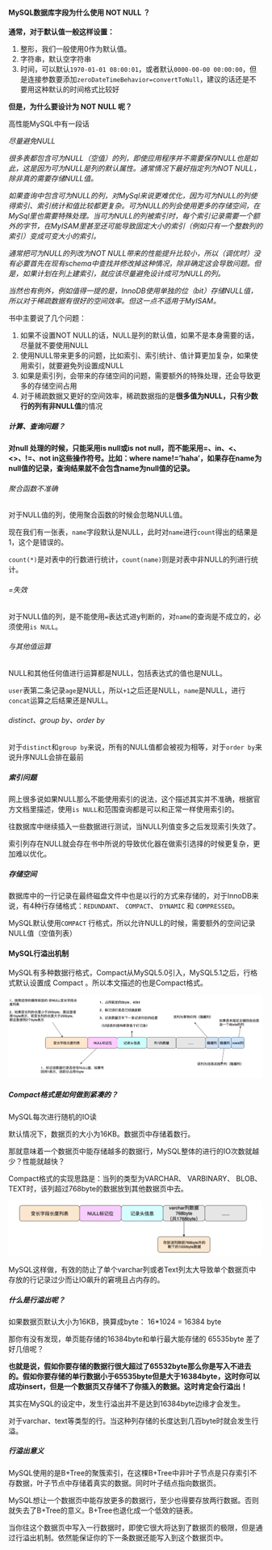 #### MySQL数据库字段为什么使用 NOT NULL ？

**通常，对于默认值一般这样设置：**

1. 整形，我们一般使用0作为默认值。
2. 字符串，默认空字符串
3. 时间，可以默认`1970-01-01 08:00:01`，或者默认`0000-00-00 00:00:00`，但是连接参数要添加`zeroDateTimeBehavior=convertToNull`，建议的话还是不要用这种默认的时间格式比较好

**但是，为什么要设计为 NOT NULL 呢？**

高性能MySQL中有一段话

*尽量避免NULL*

*很多表都包含可为NULL（空值）的列，即使应用程序并不需要保存NULL也是如此，这是因为可为NULL是列的默认属性。通常情况下最好指定列为NOT NULL，除非真的需要存储NULL值。*

*如果查询中包含可为NULL的列，对MySql来说更难优化，因为可为NULL的列使得索引、索引统计和值比较都更复杂。可为NULL的列会使用更多的存储空间，在MySql里也需要特殊处理。当可为NULL的列被索引时，每个索引记录需要一个额外的字节，在MyISAM里甚至还可能导致固定大小的索引（例如只有一个整数列的索引）变成可变大小的索引。*

*通常把可为NULL的列改为NOT NULL带来的性能提升比较小，所以（调优时）没有必要首先在现有schema中查找并修改掉这种情况，除非确定这会导致问题。但是，如果计划在列上建索引，就应该尽量避免设计成可为NULL的列。*

*当然也有例外，例如值得一提的是，InnoDB使用单独的位（bit）存储NULL值，所以对于稀疏数据有很好的空间效率。但这一点不适用于MyISAM。*

书中主要说了几个问题：

1. 如果不设置NOT NULL的话，NULL是列的默认值，如果不是本身需要的话，尽量就不要使用NULL
2. 使用NULL带来更多的问题，比如索引、索引统计、值计算更加复杂，如果使用索引，就要避免列设置成NULL
3. 如果是索引列，会带来的存储空间的问题，需要额外的特殊处理，还会导致更多的存储空间占用
4. 对于稀疏数据又更好的空间效率，稀疏数据指的是**很多值为NULL，只有少数行的列有非NULL值**的情况

##### 计算、查询问题？

**对null 处理的时候，只能采用is null或is not null，而不能采用=、in、<、<>、!=、not in这些操作符号。比如：where name!=’haha’，如果存在name为null值的记录，查询结果就不会包含name为null值的记录。**

###### 聚合函数不准确

对于NULL值的列，使用聚合函数的时候会忽略NULL值。

现在我们有一张表，`name`字段默认是NULL，此时对`name`进行`count`得出的结果是1，这个是错误的。

`count(*)`是对表中的行数进行统计，`count(name)`则是对表中非NULL的列进行统计。

###### =失效

对于NULL值的列，是不能使用`=`表达式进y判断的，对`name`的查询是不成立的，必须使用`is NULL`。

###### 与其他值运算

NULL和其他任何值进行运算都是NULL，包括表达式的值也是NULL。

`user`表第二条记录`age`是NULL，所以`+1`之后还是NULL，`name`是NULL，进行`concat`运算之后结果还是NULL。

###### distinct、group by、order by

对于`distinct`和`group by`来说，所有的NULL值都会被视为相等，对于`order by`来说升序NULL会排在最前

##### 索引问题

网上很多说如果NULL那么不能使用索引的说法，这个描述其实并不准确，根据官方文档里描述，使用`is NULL`和范围查询都是可以和正常一样使用索引的。

往数据库中继续插入一些数据进行测试，当NULL列值变多之后发现索引失效了。

索引列存在NULL就会存在书中所说的导致优化器在做索引选择的时候更复杂，更加难以优化。

##### 存储空间

数据库中的一行记录在最终磁盘文件中也是以行的方式来存储的，对于InnoDB来说，有4种行存储格式：`REDUNDANT`、 `COMPACT`、 `DYNAMIC` 和 `COMPRESSED`。

MySQL默认使用`COMPACT` 行格式，所以允许NULL的时候，需要额外的空间记录NULL值（空值列表）

#### MySQL行溢出机制

MySQL有多种数据行格式，Compact从MySQL5.0引入，MySQL5.1之后，行格式默认设置成 Compact 。所以本文描述的也是Compact格式。

![](./static/row-format.png)

##### Compact格式是如何做到紧凑的？

MySQL每次进行随机的IO读

默认情况下，数据页的大小为16KB。数据页中存储着数行。

那就意味着一个数据页中能存储越多的数据行，MySQL整体的进行的IO次数就越少？性能就越快？

Compact格式的实现思路是：当列的类型为VARCHAR、 VARBINARY、 BLOB、TEXT时，该列超过768byte的数据放到其他数据页中去。

![](./static/limit.png)

MySQL这样做，有效的防止了单个varchar列或者Text列太大导致单个数据页中存放的行记录过少而让IO飙升的窘境且占内存的。

##### 什么是行溢出呢？

如果数据页默认大小为16KB，换算成byte： 16*1024 = 16384 byte

那你有没有发现，单页能存储的16384byte和单行最大能存储的 65535byte 差了好几倍呢？

**也就是说，假如你要存储的数据行很大超过了65532byte那么你是写入不进去的。假如你要存储的单行数据小于65535byte但是大于16384byte，这时你可以成功insert，但是一个数据页又存储不了你插入的数据。这时肯定会行溢出！**

其实在MySQL的设定中，发生行溢出并不是达到16384byte边缘才会发生。

对于varchar、text等类型的行。当这种列存储的长度达到几百byte时就会发生行溢。

##### 行溢出意义

MySQL使用的是B+Tree的聚簇索引，在这棵B+Tree中非叶子节点是只存索引不存数据，叶子节点中存储着真实的数据。同时叶子结点指向数据页。

MySQL想让一个数据页中能存放更多的数据行，至少也得要存放两行数据。否则就失去了B+Tree的意义。B+Tree也退化成一个低效的链表。

当你往这个数据页中写入一行数据时，即使它很大将达到了数据页的极限，但是通过行溢出机制。依然能保证你的下一条数据还能写入到这个数据页中。
